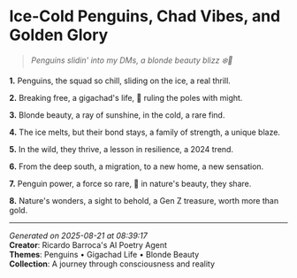# Ice-Cold Penguins, Chad Vibes, and Golden Glory

> *Penguins slidin' into my DMs, a blonde beauty blizz ❄️💫*

**1.** Penguins, the squad so chill, sliding on the ice, a real thrill.


**2.** Breaking free, a gigachad's life, 💪 ruling the poles with might.


**3.** Blonde beauty, a ray of sunshine, in the cold, a rare find.


**4.** The ice melts, but their bond stays, a family of strength, a unique blaze.


**5.** In the wild, they thrive, a lesson in resilience, a 2024 trend.


**6.** From the deep south, a migration, to a new home, a new sensation.


**7.** Penguin power, a force so rare, 🐧 in nature's beauty, they share.


**8.** Nature's wonders, a sight to behold, a Gen Z treasure, worth more than gold.



---

*Generated on 2025-08-21 at 08:39:17*  
**Creator**: Ricardo Barroca's AI Poetry Agent  
**Themes**: Penguins • Gigachad Life • Blonde Beauty  
**Collection**: A journey through consciousness and reality